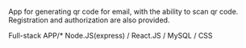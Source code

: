 App for generating qr code for email, with the ability to scan qr code.
Registration and authorization are also provided.

Full-stack APP/*
Node.JS(express) / React.JS / MySQL / CSS


